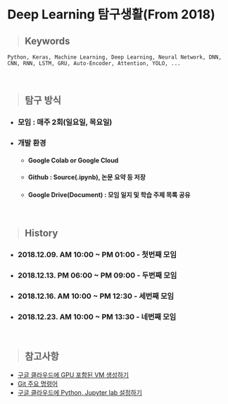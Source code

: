 __Deep Learning 탐구생활(From 2018)__
==================


> ## __Keywords__  
    Python, Keras, Machine Learning, Deep Learning, Neural Network, DNN, CNN, RNN, LSTM, GRU, Auto-Encoder, Attention, YOLO, ...
<br/>

> ## __탐구 방식__
* ### 모임 : 매주 2회(일요일, 목요일)
* ### 개발 환경
  - #### Google Colab or Google Cloud
  - #### Github : Source(.ipynb), 논문 요약 등 저장 
  - #### Google Drive(Document) : 모임 일지 및 학습 주제 목록 공유 
  
<br/>

> ## __History__
* ### 2018.12.09. AM 10:00 ~ PM 01:00 - 첫번째 모임
* ### 2018.12.13. PM 06:00 ~ PM 09:00 - 두번째 모임
* ### 2018.12.16. AM 10:00 ~ PM 12:30 - 세번째 모임
* ### 2018.12.23. AM 10:00 ~ PM 13:30 - 네번째 모임

<br/>

> ## __참고사항__

* [구글 클라우드에 GPU 포함된 VM 생성하기](https://github.com/yoooni6/DL_keras_study2018/blob/master/2018_12_23/How_to_start_Google_Cloud_VM_GPU.md)
* [Git 주요 명령어](https://github.com/yoooni6/DL_keras_study2018/blob/master/2018_12_23/Git_%EC%A3%BC%EC%9A%94%EB%AA%85%EB%A0%B9%EC%96%B4.md)
* [구글 클라우드에 Python, Jupyter lab 설정하기](https://github.com/yoooni6/DL_keras_study2018/blob/master/2018_12_23/First_Configuration_on_VM_for_Tensorflow.md)

